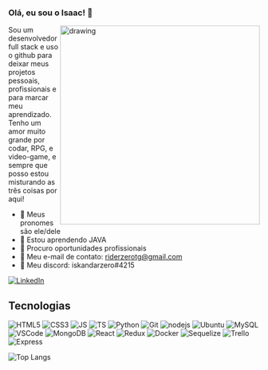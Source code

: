 ### Olá, eu sou o Isaac! :raccoon:

<img src="https://user-images.githubusercontent.com/95292969/190830516-a6bb700f-5eb6-479f-a675-3559287c0fab.gif" alt="drawing" align="right" width="400"/>

Sou um desenvolvedor full stack e uso o github para deixar meus projetos pessoais, profissionais e para marcar meu aprendizado.
Tenho um amor muito grande por codar, RPG, e video-game, e sempre que posso estou misturando as três coisas por aqui!

- :cowboy_hat_face: Meus pronomes são ele/dele
- 🌱 Estou aprendendo JAVA
- 💼 Procuro oportunidades profissionais
- :e-mail: Meu e-mail de contato: riderzerotg@gmail.com
- :crocodile: Meu discord: iskandarzero#4215
  
[![LinkedIn](https://img.shields.io/badge/LinkedIn-0077B5?style=for-the-badge&logo=linkedin&logoColor=white)](https://www.linkedin.com/in/brtfarias/)

## Tecnologias

![HTML5](https://img.shields.io/badge/HTML5-E34F26?style=for-the-badge&logo=html5&logoColor=white)
![CSS3](https://img.shields.io/badge/CSS3-1572B6?style=for-the-badge&logo=css3&logoColor=white)
![JS](https://img.shields.io/badge/JavaScript-F7DF1E?style=for-the-badge&logo=javascript&logoColor=black)
![TS](https://img.shields.io/badge/TypeScript-007ACC?style=for-the-badge&logo=typescript&logoColor=white)
![Python](https://img.shields.io/badge/python-3670A0?style=for-the-badge&logo=python&logoColor=ffdd54)
![Git](https://img.shields.io/badge/Git-F05032?style=for-the-badge&logo=git&logoColor=white)
![nodejs](https://img.shields.io/badge/Node.js-339933?style=for-the-badge&logo=nodedotjs&logoColor=white)
![Ubuntu](https://img.shields.io/badge/Ubuntu-E95420?style=for-the-badge&logo=ubuntu&logoColor=white)
![MySQL](https://img.shields.io/badge/MySQL-005C84?style=for-the-badge&logo=mysql&logoColor=white)
![VSCode](https://img.shields.io/badge/VSCode-0078D4?style=for-the-badge&logo=visual%20studio%20code&logoColor=white)
![MongoDB](https://img.shields.io/badge/MongoDB-%234ea94b.svg?style=for-the-badge&logo=mongodb&logoColor=white)
![React](https://img.shields.io/badge/React-20232A?style=for-the-badge&logo=react&logoColor=61DAFB)
![Redux](https://img.shields.io/badge/Redux-593D88?style=for-the-badge&logo=redux&logoColor=white)
![Docker](https://img.shields.io/badge/Docker-2CA5E0?style=for-the-badge&logo=docker&logoColor=white)
![Sequelize](https://img.shields.io/badge/Sequelize-52B0E7?style=for-the-badge&logo=Sequelize&logoColor=white)
![Trello](https://img.shields.io/badge/Trello-0052CC?style=for-the-badge&logo=trello&logoColor=white)
![Express](https://img.shields.io/badge/Express.js-000000?style=for-the-badge&logo=express&logoColor=white)

![Top Langs](https://github-readme-stats.vercel.app/api/top-langs/?username=iskandarzero&layout=compact)
